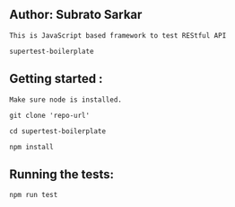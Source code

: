 Author: Subrato Sarkar
------------------------------
```
This is JavaScript based framework to test REStful API

supertest-boilerplate

````

Getting started :
------------------------------

```
Make sure node is installed.

git clone 'repo-url'

cd supertest-boilerplate

npm install

```

Running the tests:
-------------------
```
npm run test